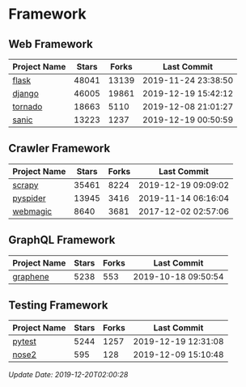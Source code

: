 # Framework

## Web Framework

| Project Name | Stars | Forks | Last Commit |
| ------------ | ----- | ----- | ----------- |
| [flask](https://github.com/pallets/flask) | 48041 | 13139 | 2019-11-24 23:38:50 |
| [django](https://github.com/django/django) | 46005 | 19861 | 2019-12-19 15:42:12 |
| [tornado](https://github.com/tornadoweb/tornado) | 18663 | 5110 | 2019-12-08 21:01:27 |
| [sanic](https://github.com/huge-success/sanic) | 13223 | 1237 | 2019-12-19 00:50:59 |

## Crawler Framework

| Project Name | Stars | Forks | Last Commit |
| ------------ | ----- | ----- | ----------- |
| [scrapy](https://github.com/scrapy/scrapy) | 35461 | 8224 | 2019-12-19 09:09:02 |
| [pyspider](https://github.com/binux/pyspider) | 13945 | 3416 | 2019-11-14 06:16:04 |
| [webmagic](https://github.com/code4craft/webmagic) | 8640 | 3681 | 2017-12-02 02:57:06 |

## GraphQL Framework

| Project Name | Stars | Forks | Last Commit |
| ------------ | ----- | ----- | ----------- |
| [graphene](https://github.com/graphql-python/graphene) | 5238 | 553 | 2019-10-18 09:50:54 |

## Testing Framework

| Project Name | Stars | Forks | Last Commit |
| ------------ | ----- | ----- | ----------- |
| [pytest](https://github.com/pytest-dev/pytest) | 5244 | 1257 | 2019-12-19 12:31:08 |
| [nose2](https://github.com/nose-devs/nose2) | 595 | 128 | 2019-12-09 15:10:48 |

*Update Date: 2019-12-20T02:00:28*